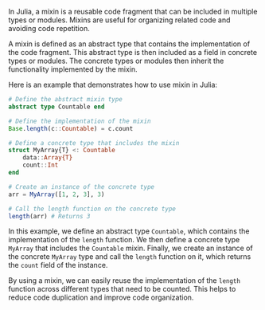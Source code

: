 In Julia, a mixin is a reusable code fragment that can be included in multiple types or modules. Mixins are useful for organizing related code and avoiding code repetition.

A mixin is defined as an abstract type that contains the implementation of the code fragment. This abstract type is then included as a field in concrete types or modules. The concrete types or modules then inherit the functionality implemented by the mixin.

Here is an example that demonstrates how to use mixin in Julia:

```julia
# Define the abstract mixin type
abstract type Countable end

# Define the implementation of the mixin
Base.length(c::Countable) = c.count

# Define a concrete type that includes the mixin
struct MyArray{T} <: Countable
    data::Array{T}
    count::Int
end

# Create an instance of the concrete type
arr = MyArray([1, 2, 3], 3)

# Call the length function on the concrete type
length(arr) # Returns 3
```

In this example, we define an abstract type `Countable`, which contains the implementation of the `length` function. We then define a concrete type `MyArray` that includes the `Countable` mixin. Finally, we create an instance of the concrete `MyArray` type and call the `length` function on it, which returns the `count` field of the instance.

By using a mixin, we can easily reuse the implementation of the `length` function across different types that need to be counted. This helps to reduce code duplication and improve code organization.